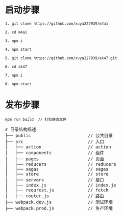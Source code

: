# 启动步骤
    1. git clone https://github.com/xuya227939/m4a1
    
    2. cd m4a1
    
    3. npm i
    
    4. npm start
    
    5. git clone https://github.com/xuya227939/ak47.git
    
    6. cd ak47
    
    7. npm i

    8. npm start

# 发布步骤
    npm run build  // 打包静态文件
    
<pre># 目录结构描述
├── public                      // 公共目录
├── src                         // 入口
│   ├── action                  // action
│   ├── components              // 组件
│   ├── pages                   // 页面
│   ├── reducers                // reducers
│   ├── sagas                   // sagas
│   ├── store                   // store
│   ├── servers                 // 接口
│   ├── index.js                // index.js
│   ├── requrest.js             // fetch
│   ├── router.js               // 路由
├── webpack.dev.js              // 测试环境
├── webpack.prod.js             // 生产环境
</pre>
